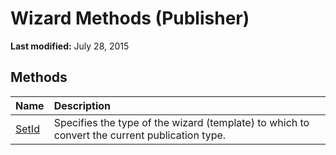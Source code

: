 
# Wizard Methods (Publisher)

 **Last modified:** July 28, 2015


## Methods



|**Name**|**Description**|
|:-----|:-----|
| [SetId](d2278716-514b-0858-d68e-868d0daf86b0.md)|Specifies the type of the wizard (template) to which to convert the current publication type.|
